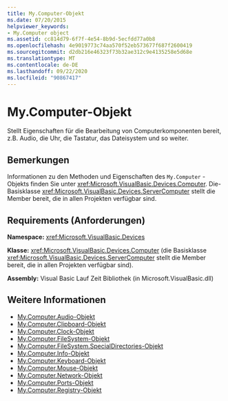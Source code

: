 ```yaml
---
title: My.Computer-Objekt
ms.date: 07/20/2015
helpviewer_keywords:
- My.Computer object
ms.assetid: cc814d79-6f7f-4e54-8b9d-5ecfdd77a0b8
ms.openlocfilehash: 4e9019773c74aa570f52eb573677f687f2600419
ms.sourcegitcommit: d2db216e46323f73b32ae312c9e4135258e5d68e
ms.translationtype: MT
ms.contentlocale: de-DE
ms.lasthandoff: 09/22/2020
ms.locfileid: "90867417"
---
```

# <a name="mycomputer-object"></a>My.Computer-Objekt

Stellt Eigenschaften für die Bearbeitung von Computerkomponenten bereit, z.B. Audio, die Uhr, die Tastatur, das Dateisystem und so weiter.  
  
## <a name="remarks"></a>Bemerkungen  

 Informationen zu den Methoden und Eigenschaften des `My.Computer` -Objekts finden Sie unter <xref:Microsoft.VisualBasic.Devices.Computer>. Die-Basisklasse <xref:Microsoft.VisualBasic.Devices.ServerComputer> stellt die Member bereit, die in allen Projekten verfügbar sind.  
  
## <a name="requirements"></a>Requirements (Anforderungen)  

 **Namespace:** <xref:Microsoft.VisualBasic.Devices>  
  
 **Klasse:** <xref:Microsoft.VisualBasic.Devices.Computer> (die Basisklasse <xref:Microsoft.VisualBasic.Devices.ServerComputer> stellt die Member bereit, die in allen Projekten verfügbar sind).  
  
 **Assembly:** Visual Basic Lauf Zeit Bibliothek (in Microsoft.VisualBasic.dll)  
  
## <a name="see-also"></a>Weitere Informationen

- [My.Computer.Audio-Objekt](my-computer-audio-object.md)
- [My.Computer.Clipboard-Objekt](my-computer-clipboard-object.md)
- [My.Computer.Clock-Objekt](my-computer-clock-object.md)
- [My.Computer.FileSystem-Objekt](my-computer-filesystem-object.md)
- [My.Computer.FileSystem.SpecialDirectories-Objekt](my-computer-filesystem-specialdirectories-object.md)
- [My.Computer.Info-Objekt](my-computer-info-object.md)
- [My.Computer.Keyboard-Objekt](my-computer-keyboard-object.md)
- [My.Computer.Mouse-Objekt](my-computer-mouse-object.md)
- [My.Computer.Network-Objekt](my-computer-network-object.md)
- [My.Computer.Ports-Objekt](my-computer-ports-object.md)
- [My.Computer.Registry-Objekt](my-computer-registry-object.md)
